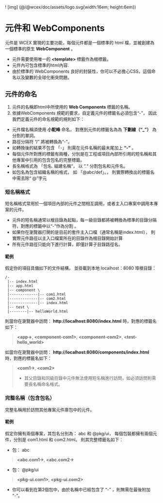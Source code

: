 <!--DESC: {icon:{name:"explore"},id:1} -->

! [img] (@/@wcex/doc/assets/logo.svg{width:16em; height:6em})

# 元件和 WebComponents

元件是 WCEX 實現的主要功能，每個元件都是一個標準的 html 檔，並被創建為一個標準的原生 **WebComponent** 。
- 元件需要使用唯一的 **\<template\>** 標籤作為根標籤。
- 元件內可包含標準的html內容.
- 由於標準的 WebComponents 良好的封裝性，你可以不必擔心CSS，這個命名以及變數的全球化衝突問題。

## 元件的命名
1. 元件的名稱即html中所使用的 **Web Components** 標籤的名稱。
2. 依據WebComponents 規範的要求，自定義元件的標籤名必須包含“-”， 因此我們定義元件的命名規範的規則如下：

- 元件檔名稱須使用 **小駝峰** 命名， 對應到元件的標籤名為為 **下劃線（“_”）** 為分割的單詞。
- 路徑分隔符 “/” 將被轉換為“-”。
- 如轉換後的結果不包含 「-」 則需在元件名稱的最末尾加上 **“-”** 。
- 每個元件所對應的標籤有兩種，分別是在工程或項目內部所引用的短名稱和其他專案中引用的包含包名的完整標籤。
- 長名稱格式為 「包名. 組建名稱“， 以 ”.“ 分割包名和元件名。
- 如包名為包含組織名稱的格式， 如 「@abc/def」。， 則實際轉換出的標籤名中需去除“ @”字元

### 短名稱格式
短名稱格式常用於一個項目內部的元件之間相互調用，或者主入口專案中調用本專案的元件。
- 元件的短名稱通常以根目錄為起點，每一級目錄都將被轉換為標準的目錄分隔符，對應的標籤中以“-”作為分割 。
- 如果你在瀏覽器打開的是目前的套件主入口檔（通常名稱是index.html）， 則實際元件路徑以主入口檔案所在的目錄作為根目錄開始計算
- 所有元件路徑只能向下進行計算，即僅計算子目錄路徑名。

#### 範例
假定你的項目具備如下的文件結構， 並掛載到本地 localhost：8080 埠根目錄：
```text
/-
 |-- index.html
 |-- app.html
 |-- component \
 |-------------|-- com1.html
 |-------------|-- com2.html
 |-------------|-- index.html
 |-- test \
 |--------|-- helloWorld.html 
```

則當你在瀏覽器中訪問： __http://localhost:8080/index.html__ 時，對應的標籤名如下：

> **\<app-\>**, **\<component-com1\>**, **\<component-com2\>**, **\<test-hello_world\>**

如當你在瀏覽器中訪問： __http://localhost:8080/components/index.html__ 時，對應的標籤名如下：

> **\<com1-\>**, **\<com2\>**
> - 其父目錄和同級目錄中元件無法使用短名稱進行訪問，如必須訪問則需要長名稱命名格式。

### 完整名稱（包含包名）
完整名稱用於訪問其他專案元件庫包中的元件。

#### 範例
假定你擁有兩個專案，其包名分別為： abc 和 @pkg/ui， 每個包裝都擁有兩個元件，分別是 com1.html 和 com2.html。 則其完整標籤名如下：

- 包： abc
>  **\<abc.com1-\>**, **\<abc.com2-\>**

- 包： @pkg/ui
>  **\<pkg-ui.com1\>**, **\<pkg-ui.com2\>**

- 你可以看到在第2個包中，由於名稱中已經包含了 “-” ，則無需在最後附加 “-”。


